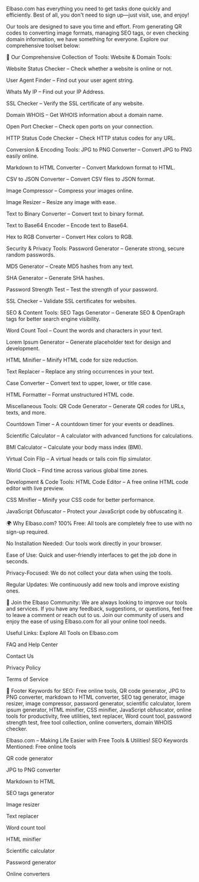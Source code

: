 Elbaso.com has everything you need to get tasks done quickly and efficiently. Best of all, you don't need to sign up—just visit, use, and enjoy!

Our tools are designed to save you time and effort. From generating QR codes to converting image formats, managing SEO tags, or even checking domain information, we have something for everyone. Explore our comprehensive toolset below:

🔧 Our Comprehensive Collection of Tools:
Website & Domain Tools:

Website Status Checker – Check whether a website is online or not.

User Agent Finder – Find out your user agent string.

Whats My IP – Find out your IP Address.

SSL Checker – Verify the SSL certificate of any website.

Domain WHOIS – Get WHOIS information about a domain name.

Open Port Checker – Check open ports on your connection.

HTTP Status Code Checker – Check HTTP status codes for any URL.

Conversion & Encoding Tools:
JPG to PNG Converter – Convert JPG to PNG easily online.

Markdown to HTML Converter – Convert Markdown format to HTML.

CSV to JSON Converter – Convert CSV files to JSON format.

Image Compressor – Compress your images online.

Image Resizer – Resize any image with ease.

Text to Binary Converter – Convert text to binary format.

Text to Base64 Encoder – Encode text to Base64.

Hex to RGB Converter – Convert Hex colors to RGB.

Security & Privacy Tools:
Password Generator – Generate strong, secure random passwords.

MD5 Generator – Create MD5 hashes from any text.

SHA Generator – Generate SHA hashes.

Password Strength Test – Test the strength of your password.

SSL Checker – Validate SSL certificates for websites.

SEO & Content Tools:
SEO Tags Generator – Generate SEO & OpenGraph tags for better search engine visibility.

Word Count Tool – Count the words and characters in your text.

Lorem Ipsum Generator – Generate placeholder text for design and development.

HTML Minifier – Minify HTML code for size reduction.

Text Replacer – Replace any string occurrences in your text.

Case Converter – Convert text to upper, lower, or title case.

HTML Formatter – Format unstructured HTML code.

Miscellaneous Tools:
QR Code Generator – Generate QR codes for URLs, texts, and more.

Countdown Timer – A countdown timer for your events or deadlines.

Scientific Calculator – A calculator with advanced functions for calculations.

BMI Calculator – Calculate your body mass index (BMI).

Virtual Coin Flip – A virtual heads or tails coin flip simulator.

World Clock – Find time across various global time zones.

Development & Code Tools:
HTML Code Editor – A free online HTML code editor with live preview.

CSS Minifier – Minify your CSS code for better performance.

JavaScript Obfuscator – Protect your JavaScript code by obfuscating it.

🌍 Why Elbaso.com?
100% Free: All tools are completely free to use with no sign-up required.

No Installation Needed: Our tools work directly in your browser.

Ease of Use: Quick and user-friendly interfaces to get the job done in seconds.

Privacy-Focused: We do not collect your data when using the tools.

Regular Updates: We continuously add new tools and improve existing ones.

📣 Join the Elbaso Community:
We are always looking to improve our tools and services. If you have any feedback, suggestions, or questions, feel free to leave a comment or reach out to us. Join our community of users and enjoy the ease of using Elbaso.com for all your online tool needs.

Useful Links:
Explore All Tools on Elbaso.com

FAQ and Help Center

Contact Us

Privacy Policy

Terms of Service

📌 Footer Keywords for SEO:
Free online tools, QR code generator, JPG to PNG converter, markdown to HTML converter, SEO tag generator, image resizer, image compressor, password generator, scientific calculator, lorem ipsum generator, HTML minifier, CSS minifier, JavaScript obfuscator, online tools for productivity, free utilities, text replacer, Word count tool, password strength test, free tool collection, online converters, domain WHOIS checker.

Elbaso.com – Making Life Easier with Free Tools & Utilities!
SEO Keywords Mentioned:
Free online tools

QR code generator

JPG to PNG converter

Markdown to HTML

SEO tags generator

Image resizer

Text replacer

Word count tool

HTML minifier

Scientific calculator

Password generator

Online converters

